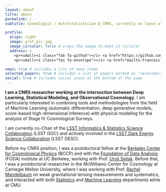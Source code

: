 ```yaml
---
layout: about
title: about
permalink: /
subtitle: Cosmologist / Astrostatistician @ CNRS, currently on leave at the <a href="https://www.simonsfoundation.org/flatiron/">Flatiron Institute</a> in New York City, member of the <a href='https://www.cosmostat.org/'>CosmoStat Laboratory</a> near Paris.

profile:
  align: right
  image: prof_pic.jpg
  image_circular: false # crops the image to make it circular
  address: >
    <p><small><i class="fab fa-github"></i> <a href="https://github.com/EiffL"> @EiffL</a></small></p>
    <p><small><i class="fas fa-envelope"></i> <a href="mailto:francois.lanusse@cnrs.fr">francois.lanusse@cnrs.fr</a></small></p>

news: true # includes a list of news items
selected_papers: true # includes a list of papers marked as "selected={true}"
social: true # includes social icons at the bottom of the page
---
```


**I am a CNRS researcher working at the intersection between Deep Learning, Statistical Modeling, and Observational Cosmology**. I am particularly interested in combining tools and methodologies from the field of Machine Learning (automatic differentiation, deep generative models, score-based high-dimensional inference) with physical modeling for the analysis of Stage IV Cosmological Surveys.

I am currently co-Chair of the [LSST Informatics & Statistics Science Collaboration](https://issc.science.lsst.org) (LSST ISSC) and actively involved in the [LSST Dark Energy Science Collaboration](https://lsstdesc.org/) (LSST DESC).

<p>Before my CNRS position, I was a postdoctoral fellow at the <a class="reference external" href="http://bccp.berkeley.edu/">Berkeley Center for Cosmological
Physics</a> (BCCP) and with the <a class="reference external" href="https://foda.berkeley.edu/">Foundation of Data Analysis</a> (FODA)
institute at UC Berkeley, working with Prof. <a href="https://physics.berkeley.edu/people/faculty/uros-seljak">Uroš Seljak</a>. Before that, I was a postdoctoral researcher in the
McWilliams Center for Cosmology at Carnegie Mellon University, where I was working with
Prof. <a class="reference external" href="http://www.andrew.cmu.edu/user/rmandelb/">Rachel Mandelbaum</a> on weak
gravitational lensing measurements and systematics, and interacted with both
<a class="reference external" href="http://www.stat.cmu.edu/">Statistics</a> and
<a class="reference external" href="http://www.cs.cmu.edu/">Machine Learning</a> departments while at CMU.</p>
